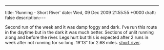 ---
title: 'Running - Short River'
date: Wed, 09 Dec 2009 21:55:55 +0000
draft: false
description:---

Second run of the week and it was damp foggy and dark. I've run this route in the daytime but in the dark it was much better. Sections of unlit running along and before the river. Legs hurt but this is expected after 2 runs in week after not running for so long. 19'13" for 2.68 miles. [short river](http://www.gmap-pedometer.com/?r=3360812).